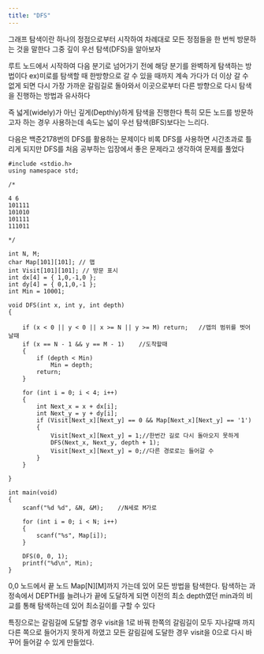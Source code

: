 ```yaml
---
title: "DFS"
---
```


그래프 탐색이란 하나의 정점으로부터 시작하여 차례대로 모든 정점들을 한 번씩 방문하는 것을 말한다 그중 깊이 우선 탐색(DFS)을 알아보자

루트 노드에서 시작하여 다음 분기로 넘어가기 전에 해당 분기를 완벽하게 탐색하는 방법이다 ex)미로를 탐색할 때 한방향으로 갈 수 있을 때까지 계속 가다가
더 이상 갈 수 없게 되면 다시 가장 가까운 갈림길로 돌아와서 이곳으로부터 다른 방향으로 다시 탐색을 진행하는 방법과 유사하다 

즉 넓게(widely)가 아닌 깊게(Depthly)하게 탐색을 진행한다 특히 모든 노드를 방문하고자 하는 경우 사용하는데 속도는 넓이 우선 탐색(BFS)보다는 느리다.

다음은 백준2178번의 DFS를 활용하는 문제이다 비록 DFS를 사용하면 시간초과로 틀리게 되지만 DFS를 처음 공부하는 입장에서 좋은 문제라고 생각하여 
문제를 풀었다
```
#include <stdio.h>
using namespace std;

/*

4 6
101111
101010
101111
111011

*/

int N, M;
char Map[101][101]; // 맵
int Visit[101][101]; // 방문 표시
int dx[4] = { 1,0,-1,0 };
int dy[4] = { 0,1,0,-1 };
int Min = 10001;

void DFS(int x, int y, int depth)
{

	if (x < 0 || y < 0 || x >= N || y >= M) return;   //맵의 범위를 벗어 날때
	if (x == N - 1 && y == M - 1)    //도착할때
	{
		if (depth < Min)
			Min = depth;
		return;
	}

	for (int i = 0; i < 4; i++)
	{
		int Next_x = x + dx[i];
		int Next_y = y + dy[i];
		if (Visit[Next_x][Next_y] == 0 && Map[Next_x][Next_y] == '1')
		{
			Visit[Next_x][Next_y] = 1;//한번간 길로 다시 돌아오지 못하게
			DFS(Next_x, Next_y, depth + 1);
			Visit[Next_x][Next_y] = 0;//다른 경로로는 들어갈 수  
		}
	}

}

int main(void)
{
	scanf("%d %d", &N, &M);    //N세로 M가로

	for (int i = 0; i < N; i++)
	{
		scanf("%s", Map[i]);
	}

	DFS(0, 0, 1);
	printf("%d\n", Min);
}

```
0,0 노드에서 끝 노드 Map[N][M]까지 가는데 있어 모든 방법을 탐색한다. 탐색하는 과정속에서 DEPTH를 늘려나가 끝에 도달하게 되면 이전의 최소 
depth였던 min과의 비교를 통해 탐색하는데 있어 최소길이를 구할 수 있다 

특징으로는 갈림길에 도달할 경우 visit을 1로 바꿔 한쪽의 갈림길이 모두 지나갈때 까지 다른 쪽으로 들어가지 못하게 하였고 모든 갈림길에 도달한 경우 
visit을 0으로 다시 바꾸어 들어갈 수 있게 만들었다.
